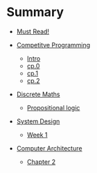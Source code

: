 # Summary

- [Must Read!](./must-read.md)

- [Competitve Programming]()
    - [Intro](./cp/CompetitiveProgramming.md)
    - [cp.0](./cp/Week1.md)
    - [cp.1](./cp/Week2.md)
    - [cp.2](./cp/eda.md)

- [Discrete Maths]()
    - [Propositional logic](./dm/Prop.md)

- [System Design]()
    - [Week 1](./sp/week1)

- [Computer Architecture]()
    - [Chapter 2](ComputerArchitecture/Chapter2.md)